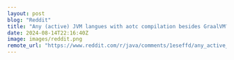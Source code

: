 ```yaml
---
layout: post
blog: "Reddit"
title: "Any (active) JVM langues with aotc compilation besides GraalVM?"
date: 2024-08-14T22:16:40Z
image: images/reddit.png
remote_url: "https://www.reddit.com/r/java/comments/1eseffd/any_active_jvm_langues_with_aotc_compilation/"
---
```

